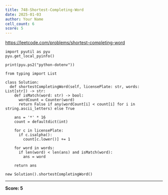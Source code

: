 ```yaml
---
title: 748-Shortest-Completing-Word
date: 2025-01-03
author: Your Name
cell_count: 6
score: 5
---
```


https://leetcode.com/problems/shortest-completing-word


```
import pyutil as pyu
pyu.get_local_pyinfo()
```


```
print(pyu.ps2("python-dotenv"))
```


```
from typing import List
```


```
class Solution:
  def shortestCompletingWord(self, licensePlate: str, words: List[str]) -> str:
    def isMatch(word: str) -> bool:
      wordCount = Counter(word)
      return False if any(wordCount[i] < count[i] for i in string.ascii_letters) else True

    ans = '*' * 16
    count = defaultdict(int)

    for c in licensePlate:
      if c.isalpha():
        count[c.lower()] += 1

    for word in words:
      if len(word) < len(ans) and isMatch(word):
        ans = word

    return ans
```


```
new Solution().shortestCompletingWord()
```


---
**Score: 5**